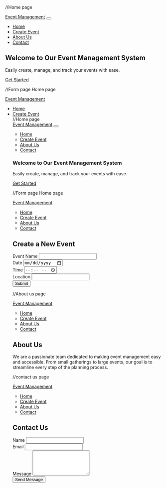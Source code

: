 //Home page 
<!DOCTYPE html>
<html lang="en">
<head>
    <meta charset="UTF-8">
    <meta name="viewport" content="width=device-width, initial-scale=1.0">
    <title>Event Management System</title>
    <link href="https://stackpath.bootstrapcdn.com/bootstrap/4.5.2/css/bootstrap.min.css" rel="stylesheet">
</head>
<body>

<!-- Navbar -->
<nav class="navbar navbar-expand-lg navbar-light bg-light">
    <a class="navbar-brand" href="#">Event Management</a>
    <button class="navbar-toggler" type="button" data-toggle="collapse" data-target="#navbarNav">
        <span class="navbar-toggler-icon"></span>
    </button>
    <div class="collapse navbar-collapse" id="navbarNav">
        <ul class="navbar-nav ml-auto">
            <li class="nav-item"><a class="nav-link" href="index.html">Home</a></li>
            <li class="nav-item"><a class="nav-link" href="form.html">Create Event</a></li>
            <li class="nav-item"><a class="nav-link" href="about.html">About Us</a></li>
            <li class="nav-item"><a class="nav-link" href="contact.html">Contact</a></li>
        </ul>
    </div>
</nav>

<!-- Main Content -->
<section class="jumbotron text-center">
    <div class="container">
        <h1 class="display-4">Welcome to Our Event Management System</h1>
        <p class="lead">Easily create, manage, and track your events with ease.</p>
        <a href="form.html" class="btn btn-primary btn-lg">Get Started</a>
    </div>
</section>

<script src="https://code.jquery.com/jquery-3.5.1.slim.min.js"></script>
<script src="https://cdn.jsdelivr.net/npm/bootstrap@4.5.2/dist/js/bootstrap.bundle.min.js"></script>
</body>
</html>

//Form page 
Home page <!DOCTYPE html>
<html lang="en">
<head>
    <meta charset="UTF-8">
    <meta name="viewport" content="width=device-width, initial-scale=1.0">
    <title>Create Event</title>
    <link href="https://stackpath.bootstrapcdn.com/bootstrap/4.5.2/css/bootstrap.min.css" rel="stylesheet">
</head>
<body>

<!-- Navbar -->
<nav class="navbar navbar-expand-lg navbar-light bg-light">
    <a class="navbar-brand" href="#">Event Management</a>
    <div class="collapse navbar-collapse">
        <ul class="navbar-nav ml-auto">
            <li class="nav-item"><a class="nav-link" href="index.html">Home</a></li>
            <li class="nav-item"><a class="nav-link" href="form.html">Create Event</a></li>
           //Home page 
<!DOCTYPE html>
<html lang="en">
<head>
    <meta charset="UTF-8">
    <meta name="viewport" content="width=device-width, initial-scale=1.0">
    <title>Event Management System</title>
    <link href="https://stackpath.bootstrapcdn.com/bootstrap/4.5.2/css/bootstrap.min.css" rel="stylesheet">
</head>
<body>

<!-- Navbar -->
<nav class="navbar navbar-expand-lg navbar-light bg-light">
    <a class="navbar-brand" href="#">Event Management</a>
    <button class="navbar-toggler" type="button" data-toggle="collapse" data-target="#navbarNav">
        <span class="navbar-toggler-icon"></span>
    </button>
    <div class="collapse navbar-collapse" id="navbarNav">
        <ul class="navbar-nav ml-auto">
            <li class="nav-item"><a class="nav-link" href="index.html">Home</a></li>
            <li class="nav-item"><a class="nav-link" href="form.html">Create Event</a></li>
            <li class="nav-item"><a class="nav-link" href="about.html">About Us</a></li>
            <li class="nav-item"><a class="nav-link" href="contact.html">Contact</a></li>
        </ul>
    </div>
</nav>

<!-- Main Content -->
<section class="jumbotron text-center">
    <div class="container">
        <h1 class="display-4">Welcome to Our Event Management System</h1>
        <p class="lead">Easily create, manage, and track your events with ease.</p>
        <a href="form.html" class="btn btn-primary btn-lg">Get Started</a>
    </div>
</section>

<script src="https://code.jquery.com/jquery-3.5.1.slim.min.js"></script>
<script src="https://cdn.jsdelivr.net/npm/bootstrap@4.5.2/dist/js/bootstrap.bundle.min.js"></script>
</body>
</html>

//Form page 
Home page <!DOCTYPE html>
<html lang="en">
<head>
    <meta charset="UTF-8">
    <meta name="viewport" content="width=device-width, initial-scale=1.0">
    <title>Create Event</title>
    <link href="https://stackpath.bootstrapcdn.com/bootstrap/4.5.2/css/bootstrap.min.css" rel="stylesheet">
</head>
<body>

<!-- Navbar -->
<nav class="navbar navbar-expand-lg navbar-light bg-light">
    <a class="navbar-brand" href="#">Event Management</a>
    <div class="collapse navbar-collapse">
        <ul class="navbar-nav ml-auto">
            <li class="nav-item"><a class="nav-link" href="index.html">Home</a></li>
            <li class="nav-item"><a class="nav-link" href="form.html">Create Event</a></li> <li class="nav-item"><a class="nav-link" href="about.html">About Us</a></li>
            <li class="nav-item"><a class="nav-link" href="contact.html">Contact</a></li>
        </ul>
    </div>
</nav>

<!-- Form -->
<div class="container my-5">
    <h2>Create a New Event</h2>
    <form>
        <div class="form-group">
            <label for="eventName">Event Name</label>
            <input type="text" class="form-control" id="eventName" required>
        </div>
        <div class="form-group">
            <label for="eventDate">Date</label>
            <input type="date" class="form-control" id="eventDate" required>
        </div>
        <div class="form-group">
            <label for="eventTime">Time</label>
            <input type="time" class="form-control" id="eventTime" required>
        </div>
        <div class="form-group">
            <label for="eventLocation">Location</label>
            <input type="text" class="form-control" id="eventLocation" required>
        </div>
        <button type="submit" class="btn btn-primary">Submit</button>
    </form>
</div>

<script src="https://code.jquery.com/jquery-3.5.1.slim.min.js"></script>
<script src="https://cdn.jsdelivr.net/npm/bootstrap@4.5.2/dist/js/bootstrap.bundle.min.js"></script>
</body>
</html>

//About us page 

<!DOCTYPE html>
<html lang="en">
<head>
    <meta charset="UTF-8">
    <meta name="viewport" content="width=device-width, initial-scale=1.0">
    <title>About Us</title>
    <link href="https://stackpath.bootstrapcdn.com/bootstrap/4.5.2/css/bootstrap.min.css" rel="stylesheet">
</head>
<body>

<!-- Navbar -->
<nav class="navbar navbar-expand-lg navbar-light bg-light">
    <a class="navbar-brand" href="#">Event Management</a>
    <div class="collapse navbar-collapse">
        <ul class="navbar-nav ml-auto">
            <li class="nav-item"><a class="nav-link" href="index.html">Home</a></li>
            <li class="nav-item"><a class="nav-link" href="form.html">Create Event</a></li>
            <li class="nav-item"><a class="nav-link" href="about.html">About Us</a></li>
            <li class="nav-item"><a class="nav-link" href="contact.html">Contact</a></li>
        </ul>
    </div>
</nav>

<!-- About Us Content -->
<div class="container my-5">
    <h2>About Us</h2>
    <p>We are a passionate team dedicated to making event management easy and accessible. From small gatherings to large events, our goal is to streamline every step of the planning process.</p>
</div>

<script src="https://code.jquery.com/jquery-3.5.1.slim.min.js"></script>
<script src="https://cdn.jsdelivr.net/npm/bootstrap@4.5.2/dist/js/bootstrap.bundle.min.js"></script>
</body>
</html>

//contact us page 
<!DOCTYPE html>
<html lang="en">
<head>
    <meta charset="UTF-8">
    <meta name="viewport" content="width=device-width, initial-scale=1.0">
    <title>Contact Us</title>
    <link href="https://stackpath.bootstrapcdn.com/bootstrap/4.5.2/css/bootstrap.min.css" rel="stylesheet">
</head>
<body>

<!-- Navbar -->
<nav class="navbar navbar-expand-lg navbar-light bg-light">
    <a class="navbar-brand" href="#">Event Management</a>
    <div class="collapse navbar-collapse">
        <ul class="navbar-nav ml-auto">
            <li class="nav-item"><a class="nav-link" href="index.html">Home</a></li>
            <li class="nav-item"><a class="nav-link" href="form.html">Create Event</a></li>
            <li class="nav-item"><a class="nav-link" href="about.html">About Us</a></li>
            <li class="nav-item"><a class="nav-link" href="contact.html">Contact</a></li>
        </ul>
    </div>
</nav>

<!-- Contact Form -->
<div class="container my-5">
    <h2>Contact Us</h2>
    <form>
        <div class="form-group">
            <label for="name">Name</label>
            <input type="text" class="form-control" id="name" required>
        </div>
        <div class="form-group">
            <label for="email">Email</label>
            <input type="email" class="form-control" id="email" required>
        </div>
        <div class="form-group">
            <label for="message">Message</label>
            <textarea class="form-control" id="message" rows="5" required></textarea>
        </div>
        <button type="submit" class="btn btn-primary">Send Message</button>
    </form>
</div>

<script src="https://code.jquery.com/jquery-3.5.1.slim.min.js"></script>
<script src="https://cdn.jsdelivr.net/npm/bootstrap@4.5.2/dist/js/bootstrap.bundle.min.js"></script>
</body>
</html>
